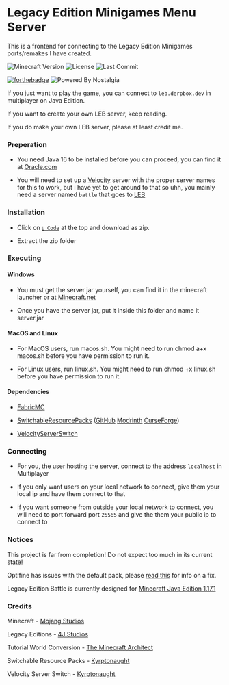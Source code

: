 # Legacy Edition Minigames Menu Server

This is a frontend for connecting to the Legacy Edition Minigames ports/remakes I have created.

![Minecraft Version](https://img.shields.io/badge/Minecraft-1.17.1-80ba42?style=for-the-badge) ![License](https://img.shields.io/github/license/DBTDerpbox/lem-menu-server?style=for-the-badge) ![Last Commit](https://img.shields.io/github/last-commit/dbtderpbox/lem-menu-server?style=for-the-badge)

[![forthebadge](https://forthebadge.com/images/badges/contains-tasty-spaghetti-code.svg)](https://forthebadge.com) ![Powered By Nostalgia](https://img.shields.io/badge/Powered_by-Nostalgia-e49454?style=for-the-badge)

If you just want to play the game, you can connect to `leb.derpbox.dev` in multiplayer on Java Edition.

If you want to create your own LEB server, keep reading.

If you do make your own LEB server, please at least credit me.

### Preperation

* You need Java 16 to be installed before you can proceed, you can find it at [Oracle.com](https://www.oracle.com/java/technologies/javase-jdk16-downloads.html)

* You will need to set up a [Velocity](https://velocitypowered.com/) server with the proper server names for this to work, but i have yet to get around to that so uhh, you mainly need a server named `battle` that goes to [LEB](https://github.com/DBTDerpbox/Legacy-Edition-Battle)

### Installation

* Click on [`⤓ Code`](https://github.com/DBTDerpbox/LEM-Menu-Server/archive/refs/heads/main.zip) at the top and download as zip.

* Extract the zip folder

### Executing

#### Windows

* You must get the server jar yourself, you can find it in the minecraft launcher or at [Minecraft.net](https://www.minecraft.net/en-us/download/server)

* Once you have the server jar, put it inside this folder and name it server.jar

#### MacOS and Linux

* For MacOS users, run macos.sh. You might need to run chmod a+x macos.sh before you have permission to run it.

* For Linux users, run linux.sh. You might need to run chmod +x linux.sh before you have permission to run it.

#### Dependencies

* [FabricMC](https://fabricmc.net/use/) 

* [SwitchableResourcePacks](https://github.com/kyrptonaught/SwitchableResourcepacks) ([GitHub](https://github.com/kyrptonaught/SwitchableResourcepacks/releases) [Modrinth](https://modrinth.com/mod/switchableresourcepacks) [CurseForge](https://www.curseforge.com/minecraft/mc-mods/switchableresourcepacks))

* [VelocityServerSwitch](https://github.com/kyrptonaught/VelocityServerSwitch)

### Connecting

* For you, the user hosting the server, connect to the address `localhost` in Multiplayer

* If you only want users on your local network to connect, give them your local ip and have them connect to that

* If you want someone from outside your local network to connect, you will need to port forward port `25565` and give the them your public ip to connect to

### Notices

This project is far from completion! Do not expect too much in its current state!

Optifine has issues with the default pack, please [read this](https://github.com/DBTDerpbox/Legacy-Edition-Battle/issues/4) for info on a fix.

Legacy Edition Battle is currently designed for [Minecraft Java Edition 1.17.1](https://www.minecraft.net/en-us/article/minecraft-java-edition-1-17-1)

### Credits

Minecraft - [Mojang Studios](www.mojang.com)

Legacy Editions - [4J Studios](https://www.4jstudios.com/)

Tutorial World Conversion - [The Minecraft Architect](https://www.youtube.com/watch?v=pFjJfZlTmCI)

Switchable Resource Packs - [Kyrptonaught](https://github.com/kyrptonaught)

Velocity Server Switch - [Kyrptonaught](https://github.com/kyrptonaught)